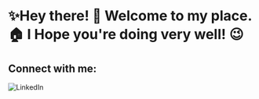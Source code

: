 # ✨Hey there! 🤟 Welcome to my place. 🏠 I Hope you're doing very well! 😉


## Connect with me:

![LinkedIn](https://www.linkedin.com/in/jo%C3%A3o-henrique-john-280811196?style=for-the-badge&logo=linkedin&logoColor=white)



<!--
**joaohenriquedossantos/joaohenriquedossantos** is a ✨ _special_ ✨ repository because its `README.md` (this file) appears on your GitHub profile.

Here are some ideas to get you started:

- 🔭 I’m currently working on ...
- 🌱 I’m currently learning ...
- 👯 I’m looking to collaborate on ...
- 🤔 I’m looking for help with ...
- 💬 Ask me about ...
- 📫 How to reach me: ...
- 😄 Pronouns: ...
- ⚡ Fun fact: ...
-->
